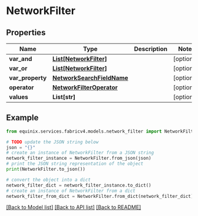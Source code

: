 # NetworkFilter


## Properties

Name | Type | Description | Notes
------------ | ------------- | ------------- | -------------
**var_and** | [**List[NetworkFilter]**](NetworkFilter.md) |  | [optional] 
**var_or** | [**List[NetworkFilter]**](NetworkFilter.md) |  | [optional] 
**var_property** | [**NetworkSearchFieldName**](NetworkSearchFieldName.md) |  | [optional] 
**operator** | [**NetworkFilterOperator**](NetworkFilterOperator.md) |  | [optional] 
**values** | **List[str]** |  | [optional] 

## Example

```python
from equinix.services.fabricv4.models.network_filter import NetworkFilter

# TODO update the JSON string below
json = "{}"
# create an instance of NetworkFilter from a JSON string
network_filter_instance = NetworkFilter.from_json(json)
# print the JSON string representation of the object
print(NetworkFilter.to_json())

# convert the object into a dict
network_filter_dict = network_filter_instance.to_dict()
# create an instance of NetworkFilter from a dict
network_filter_from_dict = NetworkFilter.from_dict(network_filter_dict)
```
[[Back to Model list]](../README.md#documentation-for-models) [[Back to API list]](../README.md#documentation-for-api-endpoints) [[Back to README]](../README.md)


